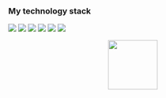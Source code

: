 ### My technology stack

<img src="https://img.shields.io/badge/Python-000000?style=for-the-badge&logo=Python&logoColor=#3776AB"/> <img src="https://img.shields.io/badge/Django-000000?style=for-the-badge&logo=Django&logoColor=#092E20"/> <img src="https://img.shields.io/badge/Linux-000000?style=for-the-badge&logo=Linux&logoColor=#FCC624"/> <img src="https://img.shields.io/badge/SQLite-000000?style=for-the-badge&logo=SQLite&logoColor=#003B57"/> <img src="https://img.shields.io/badge/Git-000000?style=for-the-badge&logo=Git&logoColor=#F05032"/> <img src="https://img.shields.io/badge/GitHub-000000?style=for-the-badge&logo=GitHub&logoColor=#181717"/> 

<div id="header" align="center">
  <img src="https://media.giphy.com/media/M9gbBd9nbDrOTu1Mqx/giphy.gif" width="100"/>
</div>
